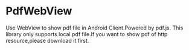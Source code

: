 # PdfWebView
Use WebView to show pdf file in Android Client.Powered by pdf.js.
This library only supports local pdf file.If you want to show pdf of http resource,please download it first.
